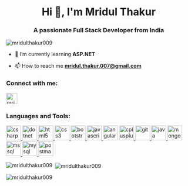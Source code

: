 <h1 align="center">Hi 👋, I'm Mridul Thakur</h1>
<h3 align="center">A passionate Full Stack Developer from India</h3>
 
<p align="left"> <img src="https://komarev.com/ghpvc/?username=mridulthakur009&label=Profile%20views&color=0e75b6&style=flat" alt="mridulthakur009" /> </p>
 
- 🌱 I’m currently learning **ASP.NET**
 
- 📫 How to reach me **mridul.thakur.007@gmail.com**
 
<h3 align="left">Connect with me:</h3>
<p align="left">
<a href="https://linkedin.com/in/mridulthakur0009" target="blank"><img align="center" src="https://cdn1.iconfinder.com/data/icons/logotypes/32/circle-linkedin-512.png" alt="mridulthakur0009" height="30" width="30" /></a>
</p>
 
<h3 align="left">Languages and Tools:</h3>
<p align="left"> 
<a href="https://www.w3schools.com/cs/" target="_blank" rel="noreferrer"> <img src="https://upload.wikimedia.org/wikipedia/commons/4/4f/Csharp_Logo.png" alt="csharp" width="40" height="40"/> </a><a href="https://dotnet.microsoft.com/" target="_blank" rel="noreferrer"> <img src="https://cdn.iconscout.com/icon/free/png-512/free-dotnet-283005.png?f=webp&w=256" alt="dotnet" width="40" height="40"/> </a><a href="https://www.w3.org/html/" target="_blank" rel="noreferrer"> <img src="https://upload.wikimedia.org/wikipedia/commons/thumb/6/61/HTML5_logo_and_wordmark.svg/512px-HTML5_logo_and_wordmark.svg.png" alt="html5" width="40" height="40"/> </a> 
<a href="https://www.w3schools.com/css/" target="_blank" rel="noreferrer"> <img src="https://upload.wikimedia.org/wikipedia/commons/d/d5/CSS3_logo_and_wordmark.svg" alt="css3" width="40" height="40"/> </a> 
<a href="https://upload.wikimedia.org/wikipedia/commons/b/b2/Bootstrap_logo.svg" target="_blank" rel="noreferrer"> <img src="https://upload.wikimedia.org/wikipedia/commons/b/b2/Bootstrap_logo.svg" alt="bootstrap" width="40" height="40"/> </a> 
<a href="https://angular.io" target="_blank" rel="noreferrer"> <a href="https://developer.mozilla.org/en-US/docs/Web/JavaScript" target="_blank" rel="noreferrer"> <img src="https://upload.wikimedia.org/wikipedia/commons/thumb/6/6a/JavaScript-logo.png/600px-JavaScript-logo.png" alt="javascript" width="40" height="40"/> </a> <img src="https://angular.io/assets/images/logos/angular/angular.svg" alt="angular" width="40" height="40"/> </a>  
<a href="https://www.w3schools.com/cpp/" target="_blank" rel="noreferrer"> <img src="https://upload.wikimedia.org/wikipedia/commons/thumb/1/18/ISO_C%2B%2B_Logo.svg/306px-ISO_C%2B%2B_Logo.svg.png" alt="cplusplus" width="40" height="40"/> </a>   
<a href="https://git-scm.com/" target="_blank" rel="noreferrer"> <img src="https://www.vectorlogo.zone/logos/git-scm/git-scm-icon.svg" alt="git" width="40" height="40"/> </a> 
<a href="https://www.java.com" target="_blank" rel="noreferrer"> <img src="https://static.javatpoint.com/core/images/java-logo1.png" alt="java" width="40" height="40"/> </a>  
<a href="https://www.mongodb.com/" target="_blank" rel="noreferrer"> <img src="https://1000logos.net/wp-content/uploads/2020/08/MongoDB-Emblem-500x313.jpg" alt="mongodb" width="40" height="40"/> </a> 
<a href="https://www.microsoft.com/en-us/sql-server" target="_blank" rel="noreferrer"> <img src="https://www.svgrepo.com/show/303229/microsoft-sql-server-logo.svg" alt="mssql" width="40" height="40"/> </a> 
<a href="https://www.mysql.com/" target="_blank" rel="noreferrer"> <img src="https://www.mysql.com/common/logos/logo-mysql-170x115.png" alt="mysql" width="40" height="40"/> </a> 
<a href="https://postman.com" target="_blank" rel="noreferrer"> <img src="https://www.vectorlogo.zone/logos/getpostman/getpostman-icon.svg" alt="postman" width="40" height="40"/> </a> 
</p>
 
<p><img align="left" src="https://github-readme-stats.vercel.app/api/top-langs?username=mridulthakur009&show_icons=true&locale=en&layout=compact" alt="mridulthakur009" /></p>
 
<p>&nbsp;<img align="center" src="https://github-readme-stats.vercel.app/api?username=mridulthakur009&show_icons=true&locale=en" alt="mridulthakur009" /></p>
 
<p><img align="center" src="https://github-readme-streak-stats.herokuapp.com/?user=mridulthakur009&" alt="mridulthakur009" /></p>
